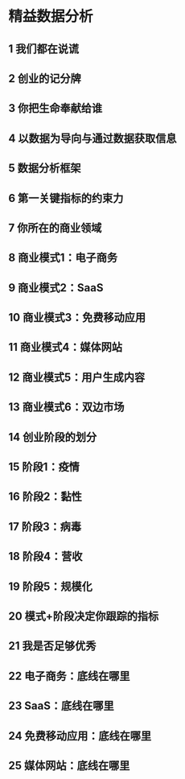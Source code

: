 # 精益数据分析

## 1 我们都在说谎

## 2 创业的记分牌

## 3 你把生命奉献给谁

## 4 以数据为导向与通过数据获取信息

## 5 数据分析框架

## 6 第一关键指标的约束力

## 7 你所在的商业领域

## 8 商业模式1：电子商务

## 9 商业模式2：SaaS

## 10 商业模式3：免费移动应用

## 11 商业模式4：媒体网站

## 12 商业模式5：用户生成内容

## 13 商业模式6：双边市场

## 14 创业阶段的划分

## 15 阶段1：疫情

## 16 阶段2：黏性

## 17 阶段3：病毒

## 18 阶段4：营收

## 19 阶段5：规模化

## 20 模式+阶段决定你跟踪的指标

## 21 我是否足够优秀

## 22 电子商务：底线在哪里

## 23 SaaS：底线在哪里

## 24 免费移动应用：底线在哪里

## 25 媒体网站：底线在哪里

